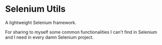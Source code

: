# Selenium Utils

A lightweight Selenium framework.

For sharing to myself some common functionalities I can't find in Selenium
and I need in every damn Selenium project.